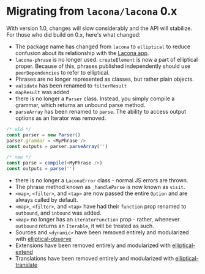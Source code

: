 # Migrating from `lacona/lacona` 0.x

With version 1.0, changes will slow considerably and the API will stabilize.
For those who did build on 0.x, here's what changed: 

- The package name has changed from `lacona` to `elliptical` to
  reduce confusion about its relationship with the
  [Lacona app](http://lacona.io).
- `lacona-phrase` is no longer used. `createElement` is now a part of
  elliptical proper. Because of this, phrases published independently
  should use `peerDependencies` to refer to elliptical.
- Phrases are no longer represented as classes, but rather plain objects.
- `validate` has been renamed to `filterResult`
- `mapResult` was added
- there is no longer a `Parser` class. Instead, you simply compile a grammar,
  which returns an unbound parse method.
- `parseArray` has been renamed to `parse`. The ability to access output
  options as an Iterator was removed.

```js
/* old */
const parser = new Parser()
parser.grammar = <MyPhrase />
const outputs = parser.parseArray('')

/* new */
const parse = compile(<MyPhrase />)
const outputs = parse('')
```

- there is no longer a `LaconaError` class - normal JS errors are thrown.
- The phrase method known as `_handleParse` is now known as `visit`.
- `<map>`, `<filter>`, and `<tap>` are now passed the entire `Option`
  and are always called by default.
- `<map>`, `<filter>`, and `<tap>` have had their `function` prop renamed to
  `outbound`, and `inbound` was added.
- `<map>` no longer has an `iteratorFunction` prop - rather, whenever
  `outbound` returns an `Iterable`, it will be treated as such.
- Sources and `<dynamic>` have been removed entirely and modularized with
  [elliptical-observe](https://github.com/brandonhorst/elliptical-observe)
- Extensions have been removed entirely and modularized with
  [elliptical-extend](https://github.com/brandonhorst/elliptical-extend)
- Translations have been removed entirely and modularized with
  [elliptical-translate](https://github.com/brandonhorst/elliptical-translate)